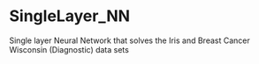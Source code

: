 # SingleLayer_NN
Single layer Neural Network that solves the Iris and Breast Cancer Wisconsin (Diagnostic) data sets
